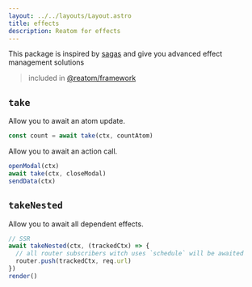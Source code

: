 ```yaml
---
layout: ../../layouts/Layout.astro
title: effects
description: Reatom for effects
---  
```

This package is inspired by [sagas](https://redux-saga.js.org) and give you advanced effect management solutions

> included in [@reatom/framework](/packages/framework)

## `take`

Allow you to await an atom update.

```ts
const count = await take(ctx, countAtom)
```

Allow you to await an action call.

```ts
openModal(ctx)
await take(ctx, closeModal)
sendData(ctx)
```

## `takeNested`

Allow you to await all dependent effects.

```ts
// SSR
await takeNested(ctx, (trackedCtx) => {
  // all router subscribers witch uses `schedule` will be awaited
  router.push(trackedCtx, req.url)
})
render()
```
